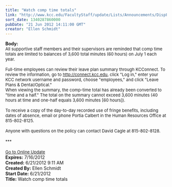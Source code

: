 ```yaml
---
title: "Watch comp time totals"
link: "http://www.kcc.edu/FacultyStaff/update/Lists/Announcements/DispForm.aspx?ID=744"
sort_date: 1340287860000
pubDate: "21 Jun 2012 14:11:00 GMT"
creator: "Ellen Schmidt"
---
```


<div><b>Body:</b> <div class="ExternalClass172A132850B54EED8B095CB384FD7236">
<div>
<div>
<div><font size="2">All supportive staff members and their supervisors are reminded that comp time totals are limited to balances of 3,600 total minutes (60 hours) on July 1 each year. </font></div><font size="2">
<div><br />Full-time employees can review their leave plan summary through KCConnect. To review the information, go to <a href="http://connect.kcc.edu/">http://connect.kcc.edu</a>, click &quot;Log in,&quot; enter your KCC network username and password, choose &quot;employees,&quot; and click &quot;Leave Plans &amp; Dental/Optical.&quot;</div>
<div>When viewing the summary, the comp-time total has already been converted to &quot;time and a half.&quot; The total on the summary cannot exceed 3,600 minutes (40 hours at time and one-half equals 3,600 minutes [60 hours]). </div>
<div> </div>
<div>To receive a copy of the day-to-day recorded use of fringe benefits, including dates of absence, email or phone Portia Calbert in the Human Resources Office at 815-802-8125.</div>
<div><br />Anyone with questions on the policy can contact David Cagle at 815-802-8128.</font></div>
<div> </div>
<div><font size="2">***</font></div>
<div><font size="2"></font> </div>
<div><font size="2"><a href="/FacultyStaff/update/Pages/dailyupdate.aspx">Go to Online Update</a><br /></div></font></div></div></div></div>
<div><b>Expires:</b> 7/16/2012</div>
<div><b>Created:</b> 6/21/2012 9:11 AM</div>
<div><b>Created By:</b> Ellen Schmidt</div>
<div><b>Start Date:</b> 6/21/2012</div>
<div><b>Title:</b> Watch comp time totals</div>
